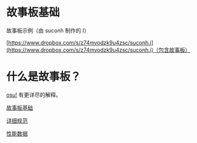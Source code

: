 # 故事板基础

故事板示例（由 suconh 制作的 I）

[https://www.dropbox.com/s/z74mvodzk9u4zsc/suconh.i](https://www.dropbox.com/s/z74mvodzk9u4zsc/suconh.i)（包含故事板）

# 什么是故事板？

[osu!](https://osu.ppy.sh/help/wiki/Storyboards) 有更详尽的解释。

[故事板基础](https://www.notion.so/Storyboarding-Basics-7897a9b0112841b09bd5e0b465d22a51)

[详细规范](../reference/storyboard/specification)

[性能数据](https://www.notion.so/194b52facc824d28a5756fb420d206c3?v=9f9b51b1ab2342d2876ee338a9648564)
